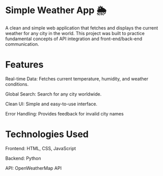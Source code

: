 # Simple Weather App 🌦️
A clean and simple web application that fetches and displays the current weather for any city in the world. This project was built to practice fundamental concepts of API integration and front-end/back-end communication.

# Features
Real-time Data: Fetches current temperature, humidity, and weather conditions.

Global Search: Search for any city worldwide.

Clean UI: Simple and easy-to-use interface.

Error Handling: Provides feedback for invalid city names

# Technologies Used
Frontend: HTML, CSS, JavaScript

Backend: Python 

API: OpenWeatherMap API

